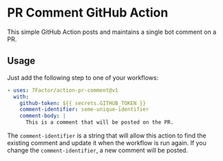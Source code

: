 # PR Comment GitHub Action

This simple GitHub Action posts and maintains a single bot comment on a PR.

## Usage

Just add the following step to one of your workflows:

```yaml
- uses: 7Factor/action-pr-comment@v1
  with:
    github-token: ${{ secrets.GITHUB_TOKEN }}
    comment-identifier: some-unique-identifier
    comment-body: |
      This is a comment that will be posted on the PR.
```

The `comment-identifier` is a string that will allow this action to find the existing comment and update it when the
workflow is run again. If you change the `comment-identifier`, a new comment will be posted.
